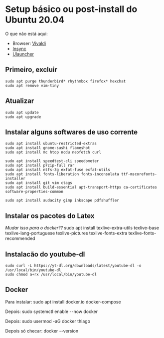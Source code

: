 # Setup básico ou post-install do Ubuntu 20.04
O que não está aqui:
  - Browser: [Vivaldi](https://vivaldi.com/pt-br/)
  - [Insync](https://www.insynchq.com)
  - [Ulauncher](https://ulauncher.io)

## Primeiro, excluir
    sudo apt purge thunderbird* rhythmbox firefox* hexchat
    sudo apt remove vim-tiny


## Atualizar
    sudo apt update
    sudo apt upgrade


## Instalar alguns softwares de uso corrente
    sudo apt install ubuntu-restricted-extras
    sudo apt install gnome-sushi flameshot
    sudo apt install mc htop ncdu neofetch curl

    sudo apt install speedtest-cli speedometer
    sudo apt install p7zip-full rar
    sudo apt install ntfs-3g exfat-fuse exfat-utils
    sudo apt install fonts-liberation fonts-inconsolata ttf-mscorefonts-installer
    sudo apt install git vim ctags
    sudo apt install build-essential apt-transport-https ca-certificates software-properties-common

    sudo apt install audacity gimp inkscape pdfshuffler


## Instalar os pacotes do Latex
_Mudar isso para o docker??_
    sudo apt install texlive-extra-utils texlive-base texlive-lang-portuguese texlive-pictures texlive-fonts-extra texlive-fonts-recommended


## Instalacão do youtube-dl
    sudo curl -L https://yt-dl.org/downloads/latest/youtube-dl -o /usr/local/bin/youtube-dl
    sudo chmod a+rx /usr/local/bin/youtube-dl


## Docker
Para instalar:
    sudo apt install docker.io docker-compose

Depois:
    sudo systemctl enable --now docker

Depois:
    sudo usermod -aG docker thiago

Depois só checar:
    docker --version
